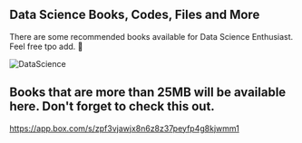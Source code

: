 ## Data Science Books, Codes, Files and More
There are some recommended books available for Data Science Enthusiast. Feel free tpo add. 💝

<img src="https://github.com/PRAYFRME/PRAYFRME/blob/main/DataScience.png?raw=true" alt="DataScience">

## Books that are more than 25MB will be available here. Don't forget to check this out. 
https://app.box.com/s/zpf3vjawjx8n6z8z37peyfp4g8kjwmm1
